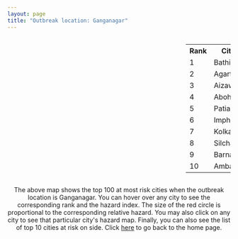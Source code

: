 ```yaml
---
layout: page
title: "Outbreak location: Ganganagar"
---
```

<div style="width: 100%; overflow: auto;">
<div style="width: 75%; float: left;">
<div id="mapid">
<script src="https://buda-magenta.github.io/hazard_map/load_map.js"></script>

<script>
var marker_outbreak = L.marker([23.749721, 91.876635],{"autoPan": true}).addTo(map); marker_outbreak.bindTooltip("Ganganagar").openTooltip();

var circle_1 = L.circle([30.179115, 75.047102], {"pane": "markerPane", "color": "red", "fill": true, "fillOpacity": 0.2, "fillRule": "evenodd", "lineCap": "round", "lineJoin": "round", "opacity": 1.0, "radius": 111921, "stroke": true, "weight": 3}).addTo(map);
circle_1.bindTooltip("Bathinda<br>rank: 1<br>hazard index: 0.111921")
circle_1.bindPopup('<a href="https://buda-magenta.github.io/hazard_map/Bathinda">Bathinda</a>')

var circle_2 = L.circle([23.831238, 91.282382], {"pane": "markerPane", "color": "red", "fill": true, "fillOpacity": 0.2, "fillRule": "evenodd", "lineCap": "round", "lineJoin": "round", "opacity": 1.0, "radius": 85804, "stroke": true, "weight": 3}).addTo(map);
circle_2.bindTooltip("Agartala<br>rank: 2<br>hazard index: 0.085805")
circle_2.bindPopup('<a href="https://buda-magenta.github.io/hazard_map/Agartala">Agartala</a>')

var circle_3 = L.circle([23.743524, 92.738291], {"pane": "markerPane", "color": "red", "fill": true, "fillOpacity": 0.2, "fillRule": "evenodd", "lineCap": "round", "lineJoin": "round", "opacity": 1.0, "radius": 62648, "stroke": true, "weight": 3}).addTo(map);
circle_3.bindTooltip("Aizawl<br>rank: 3<br>hazard index: 0.062648")
circle_3.bindPopup('<a href="https://buda-magenta.github.io/hazard_map/Aizawl">Aizawl</a>')

var circle_4 = L.circle([30.145054, 74.195660], {"pane": "markerPane", "color": "red", "fill": true, "fillOpacity": 0.2, "fillRule": "evenodd", "lineCap": "round", "lineJoin": "round", "opacity": 1.0, "radius": 56873, "stroke": true, "weight": 3}).addTo(map);
circle_4.bindTooltip("Abohar<br>rank: 4<br>hazard index: 0.056874")
circle_4.bindPopup('<a href="https://buda-magenta.github.io/hazard_map/Abohar">Abohar</a>')

var circle_5 = L.circle([30.209087, 76.339872], {"pane": "markerPane", "color": "red", "fill": true, "fillOpacity": 0.2, "fillRule": "evenodd", "lineCap": "round", "lineJoin": "round", "opacity": 1.0, "radius": 26872, "stroke": true, "weight": 3}).addTo(map);
circle_5.bindTooltip("Patiala<br>rank: 5<br>hazard index: 0.026873")
circle_5.bindPopup('<a href="https://buda-magenta.github.io/hazard_map/Patiala">Patiala</a>')

var circle_6 = L.circle([24.800609, 93.937000], {"pane": "markerPane", "color": "red", "fill": true, "fillOpacity": 0.2, "fillRule": "evenodd", "lineCap": "round", "lineJoin": "round", "opacity": 1.0, "radius": 11019, "stroke": true, "weight": 3}).addTo(map);
circle_6.bindTooltip("Imphal<br>rank: 6<br>hazard index: 0.011019")
circle_6.bindPopup('<a href="https://buda-magenta.github.io/hazard_map/Imphal">Imphal</a>')

var circle_7 = L.circle([22.541418, 88.357691], {"pane": "markerPane", "color": "red", "fill": true, "fillOpacity": 0.2, "fillRule": "evenodd", "lineCap": "round", "lineJoin": "round", "opacity": 1.0, "radius": 9401, "stroke": true, "weight": 3}).addTo(map);
circle_7.bindTooltip("Kolkata<br>rank: 7<br>hazard index: 0.009402")
circle_7.bindPopup('<a href="https://buda-magenta.github.io/hazard_map/Kolkata">Kolkata</a>')

var circle_8 = L.circle([24.817861, 92.756221], {"pane": "markerPane", "color": "red", "fill": true, "fillOpacity": 0.2, "fillRule": "evenodd", "lineCap": "round", "lineJoin": "round", "opacity": 1.0, "radius": 9118, "stroke": true, "weight": 3}).addTo(map);
circle_8.bindTooltip("Silchar<br>rank: 8<br>hazard index: 0.009119")
circle_8.bindPopup('<a href="https://buda-magenta.github.io/hazard_map/Silchar">Silchar</a>')

var circle_9 = L.circle([30.370469, 75.504017], {"pane": "markerPane", "color": "red", "fill": true, "fillOpacity": 0.2, "fillRule": "evenodd", "lineCap": "round", "lineJoin": "round", "opacity": 1.0, "radius": 7723, "stroke": true, "weight": 3}).addTo(map);
circle_9.bindTooltip("Barnala<br>rank: 9<br>hazard index: 0.007724")
circle_9.bindPopup('<a href="https://buda-magenta.github.io/hazard_map/Barnala">Barnala</a>')

var circle_10 = L.circle([30.384367, 76.770421], {"pane": "markerPane", "color": "red", "fill": true, "fillOpacity": 0.2, "fillRule": "evenodd", "lineCap": "round", "lineJoin": "round", "opacity": 1.0, "radius": 6915, "stroke": true, "weight": 3}).addTo(map);
circle_10.bindTooltip("Ambala<br>rank: 10<br>hazard index: 0.006916")
circle_10.bindPopup('<a href="https://buda-magenta.github.io/hazard_map/Ambala">Ambala</a>')

var circle_11 = L.circle([30.283140, 74.522997], {"pane": "markerPane", "color": "red", "fill": true, "fillOpacity": 0.2, "fillRule": "evenodd", "lineCap": "round", "lineJoin": "round", "opacity": 1.0, "radius": 6841, "stroke": true, "weight": 3}).addTo(map);
circle_11.bindTooltip("Muktsar<br>rank: 11<br>hazard index: 0.006842")
circle_11.bindPopup('<a href="https://buda-magenta.github.io/hazard_map/Muktsar">Muktsar</a>')

var circle_12 = L.circle([30.885100, 74.660141], {"pane": "markerPane", "color": "red", "fill": true, "fillOpacity": 0.2, "fillRule": "evenodd", "lineCap": "round", "lineJoin": "round", "opacity": 1.0, "radius": 5672, "stroke": true, "weight": 3}).addTo(map);
circle_12.bindTooltip("Firozpur<br>rank: 12<br>hazard index: 0.005673")
circle_12.bindPopup('<a href="https://buda-magenta.github.io/hazard_map/Firozpur">Firozpur</a>')

var circle_13 = L.circle([29.367200, 74.298364], {"pane": "markerPane", "color": "red", "fill": true, "fillOpacity": 0.2, "fillRule": "evenodd", "lineCap": "round", "lineJoin": "round", "opacity": 1.0, "radius": 4713, "stroke": true, "weight": 3}).addTo(map);
circle_13.bindTooltip("Hanumangarh<br>rank: 13<br>hazard index: 0.004713")
circle_13.bindPopup('<a href="https://buda-magenta.github.io/hazard_map/Hanumangarh">Hanumangarh</a>')

var circle_14 = L.circle([26.180598, 91.753943], {"pane": "markerPane", "color": "red", "fill": true, "fillOpacity": 0.2, "fillRule": "evenodd", "lineCap": "round", "lineJoin": "round", "opacity": 1.0, "radius": 2324, "stroke": true, "weight": 3}).addTo(map);
circle_14.bindTooltip("Guwahati<br>rank: 14<br>hazard index: 0.002324")
circle_14.bindPopup('<a href="https://buda-magenta.github.io/hazard_map/Guwahati">Guwahati</a>')

var circle_15 = L.circle([28.651718, 77.221939], {"pane": "markerPane", "color": "red", "fill": true, "fillOpacity": 0.2, "fillRule": "evenodd", "lineCap": "round", "lineJoin": "round", "opacity": 1.0, "radius": 1845, "stroke": true, "weight": 3}).addTo(map);
circle_15.bindTooltip("Delhi<br>rank: 15<br>hazard index: 0.001846")
circle_15.bindPopup('<a href="https://buda-magenta.github.io/hazard_map/Delhi">Delhi</a>')

var circle_16 = L.circle([29.301826, 76.338471], {"pane": "markerPane", "color": "red", "fill": true, "fillOpacity": 0.2, "fillRule": "evenodd", "lineCap": "round", "lineJoin": "round", "opacity": 1.0, "radius": 1288, "stroke": true, "weight": 3}).addTo(map);
circle_16.bindTooltip("Jind<br>rank: 16<br>hazard index: 0.001288")
circle_16.bindPopup('<a href="https://buda-magenta.github.io/hazard_map/Jind">Jind</a>')

var circle_17 = L.circle([29.168807, 75.746110], {"pane": "markerPane", "color": "red", "fill": true, "fillOpacity": 0.2, "fillRule": "evenodd", "lineCap": "round", "lineJoin": "round", "opacity": 1.0, "radius": 918, "stroke": true, "weight": 3}).addTo(map);
circle_17.bindTooltip("Hisar<br>rank: 17<br>hazard index: 0.000918")
circle_17.bindPopup('<a href="https://buda-magenta.github.io/hazard_map/Hisar">Hisar</a>')

var circle_18 = L.circle([30.909016, 75.851601], {"pane": "markerPane", "color": "red", "fill": true, "fillOpacity": 0.2, "fillRule": "evenodd", "lineCap": "round", "lineJoin": "round", "opacity": 1.0, "radius": 852, "stroke": true, "weight": 3}).addTo(map);
circle_18.bindTooltip("Ludhiana<br>rank: 18<br>hazard index: 0.000852")
circle_18.bindPopup('<a href="https://buda-magenta.github.io/hazard_map/Ludhiana">Ludhiana</a>')

var circle_19 = L.circle([12.979120, 77.591300], {"pane": "markerPane", "color": "red", "fill": true, "fillOpacity": 0.2, "fillRule": "evenodd", "lineCap": "round", "lineJoin": "round", "opacity": 1.0, "radius": 840, "stroke": true, "weight": 3}).addTo(map);
circle_19.bindTooltip("Bangalore<br>rank: 19<br>hazard index: 0.000841")
circle_19.bindPopup('<a href="https://buda-magenta.github.io/hazard_map/Bangalore">Bangalore</a>')

var circle_20 = L.circle([26.296772, 73.035143], {"pane": "markerPane", "color": "red", "fill": true, "fillOpacity": 0.2, "fillRule": "evenodd", "lineCap": "round", "lineJoin": "round", "opacity": 1.0, "radius": 771, "stroke": true, "weight": 3}).addTo(map);
circle_20.bindTooltip("Jodhpur<br>rank: 20<br>hazard index: 0.000772")
circle_20.bindPopup('<a href="https://buda-magenta.github.io/hazard_map/Jodhpur">Jodhpur</a>')

var circle_21 = L.circle([28.015929, 73.317137], {"pane": "markerPane", "color": "red", "fill": true, "fillOpacity": 0.2, "fillRule": "evenodd", "lineCap": "round", "lineJoin": "round", "opacity": 1.0, "radius": 685, "stroke": true, "weight": 3}).addTo(map);
circle_21.bindTooltip("Bikaner<br>rank: 21<br>hazard index: 0.000686")
circle_21.bindPopup('<a href="https://buda-magenta.github.io/hazard_map/Bikaner">Bikaner</a>')

var circle_22 = L.circle([30.733442, 76.779714], {"pane": "markerPane", "color": "red", "fill": true, "fillOpacity": 0.2, "fillRule": "evenodd", "lineCap": "round", "lineJoin": "round", "opacity": 1.0, "radius": 638, "stroke": true, "weight": 3}).addTo(map);
circle_22.bindTooltip("Chandigarh<br>rank: 22<br>hazard index: 0.000638")
circle_22.bindPopup('<a href="https://buda-magenta.github.io/hazard_map/Chandigarh">Chandigarh</a>')

var circle_23 = L.circle([31.292011, 75.568058], {"pane": "markerPane", "color": "red", "fill": true, "fillOpacity": 0.2, "fillRule": "evenodd", "lineCap": "round", "lineJoin": "round", "opacity": 1.0, "radius": 576, "stroke": true, "weight": 3}).addTo(map);
circle_23.bindTooltip("Jalandhar<br>rank: 23<br>hazard index: 0.000577")
circle_23.bindPopup('<a href="https://buda-magenta.github.io/hazard_map/Jalandhar">Jalandhar</a>')

var circle_24 = L.circle([29.583333, 75.083333], {"pane": "markerPane", "color": "red", "fill": true, "fillOpacity": 0.2, "fillRule": "evenodd", "lineCap": "round", "lineJoin": "round", "opacity": 1.0, "radius": 574, "stroke": true, "weight": 3}).addTo(map);
circle_24.bindTooltip("Sirsa<br>rank: 24<br>hazard index: 0.000575")
circle_24.bindPopup('<a href="https://buda-magenta.github.io/hazard_map/Sirsa">Sirsa</a>')

var circle_25 = L.circle([13.083694, 80.270186], {"pane": "markerPane", "color": "red", "fill": true, "fillOpacity": 0.2, "fillRule": "evenodd", "lineCap": "round", "lineJoin": "round", "opacity": 1.0, "radius": 554, "stroke": true, "weight": 3}).addTo(map);
circle_25.bindTooltip("Chennai<br>rank: 25<br>hazard index: 0.000554")
circle_25.bindPopup('<a href="https://buda-magenta.github.io/hazard_map/Chennai">Chennai</a>')

var circle_26 = L.circle([31.634308, 74.873679], {"pane": "markerPane", "color": "red", "fill": true, "fillOpacity": 0.2, "fillRule": "evenodd", "lineCap": "round", "lineJoin": "round", "opacity": 1.0, "radius": 521, "stroke": true, "weight": 3}).addTo(map);
circle_26.bindTooltip("Amritsar<br>rank: 26<br>hazard index: 0.000522")
circle_26.bindPopup('<a href="https://buda-magenta.github.io/hazard_map/Amritsar">Amritsar</a>')

var circle_27 = L.circle([29.988077, 77.508130], {"pane": "markerPane", "color": "red", "fill": true, "fillOpacity": 0.2, "fillRule": "evenodd", "lineCap": "round", "lineJoin": "round", "opacity": 1.0, "radius": 506, "stroke": true, "weight": 3}).addTo(map);
circle_27.bindTooltip("Saharanpur<br>rank: 27<br>hazard index: 0.000507")
circle_27.bindPopup('<a href="https://buda-magenta.github.io/hazard_map/Saharanpur">Saharanpur</a>')

var circle_28 = L.circle([28.793170, 76.139128], {"pane": "markerPane", "color": "red", "fill": true, "fillOpacity": 0.2, "fillRule": "evenodd", "lineCap": "round", "lineJoin": "round", "opacity": 1.0, "radius": 400, "stroke": true, "weight": 3}).addTo(map);
circle_28.bindTooltip("Bhiwani<br>rank: 28<br>hazard index: 0.000401")
circle_28.bindPopup('<a href="https://buda-magenta.github.io/hazard_map/Bhiwani">Bhiwani</a>')

var circle_29 = L.circle([26.716413, 88.430992], {"pane": "markerPane", "color": "red", "fill": true, "fillOpacity": 0.2, "fillRule": "evenodd", "lineCap": "round", "lineJoin": "round", "opacity": 1.0, "radius": 381, "stroke": true, "weight": 3}).addTo(map);
circle_29.bindTooltip("Siliguri<br>rank: 29<br>hazard index: 0.000381")
circle_29.bindPopup('<a href="https://buda-magenta.github.io/hazard_map/Siliguri">Siliguri</a>')

var circle_30 = L.circle([22.591260, 88.390964], {"pane": "markerPane", "color": "red", "fill": true, "fillOpacity": 0.2, "fillRule": "evenodd", "lineCap": "round", "lineJoin": "round", "opacity": 1.0, "radius": 275, "stroke": true, "weight": 3}).addTo(map);
circle_30.bindTooltip("Bidhan Nagar<br>rank: 30<br>hazard index: 0.000275")
circle_30.bindPopup('<a href="https://buda-magenta.github.io/hazard_map/Bidhan_Nagar">Bidhan Nagar</a>')

var circle_31 = L.circle([28.195647, 76.616518], {"pane": "markerPane", "color": "red", "fill": true, "fillOpacity": 0.2, "fillRule": "evenodd", "lineCap": "round", "lineJoin": "round", "opacity": 1.0, "radius": 264, "stroke": true, "weight": 3}).addTo(map);
circle_31.bindTooltip("Rewari<br>rank: 31<br>hazard index: 0.000264")
circle_31.bindPopup('<a href="https://buda-magenta.github.io/hazard_map/Rewari">Rewari</a>')

var circle_32 = L.circle([26.460914, 80.321759], {"pane": "markerPane", "color": "red", "fill": true, "fillOpacity": 0.2, "fillRule": "evenodd", "lineCap": "round", "lineJoin": "round", "opacity": 1.0, "radius": 251, "stroke": true, "weight": 3}).addTo(map);
circle_32.bindTooltip("Kanpur<br>rank: 32<br>hazard index: 0.000251")
circle_32.bindPopup('<a href="https://buda-magenta.github.io/hazard_map/Kanpur">Kanpur</a>')

var circle_33 = L.circle([23.332200, 86.361600], {"pane": "markerPane", "color": "red", "fill": true, "fillOpacity": 0.2, "fillRule": "evenodd", "lineCap": "round", "lineJoin": "round", "opacity": 1.0, "radius": 191, "stroke": true, "weight": 3}).addTo(map);
circle_33.bindTooltip("Purulia<br>rank: 33<br>hazard index: 0.000191")
circle_33.bindPopup('<a href="https://buda-magenta.github.io/hazard_map/Purulia">Purulia</a>')

var circle_34 = L.circle([23.250000, 87.750000], {"pane": "markerPane", "color": "red", "fill": true, "fillOpacity": 0.2, "fillRule": "evenodd", "lineCap": "round", "lineJoin": "round", "opacity": 1.0, "radius": 189, "stroke": true, "weight": 3}).addTo(map);
circle_34.bindTooltip("Barddhaman<br>rank: 34<br>hazard index: 0.000190")
circle_34.bindPopup('<a href="https://buda-magenta.github.io/hazard_map/Barddhaman">Barddhaman</a>')

var circle_35 = L.circle([25.913591, 93.728371], {"pane": "markerPane", "color": "red", "fill": true, "fillOpacity": 0.2, "fillRule": "evenodd", "lineCap": "round", "lineJoin": "round", "opacity": 1.0, "radius": 185, "stroke": true, "weight": 3}).addTo(map);
circle_35.bindTooltip("Dimapur<br>rank: 35<br>hazard index: 0.000185")
circle_35.bindPopup('<a href="https://buda-magenta.github.io/hazard_map/Dimapur">Dimapur</a>')

var circle_36 = L.circle([29.938447, 78.145298], {"pane": "markerPane", "color": "red", "fill": true, "fillOpacity": 0.2, "fillRule": "evenodd", "lineCap": "round", "lineJoin": "round", "opacity": 1.0, "radius": 162, "stroke": true, "weight": 3}).addTo(map);
circle_36.bindTooltip("Haridwar<br>rank: 36<br>hazard index: 0.000162")
circle_36.bindPopup('<a href="https://buda-magenta.github.io/hazard_map/Haridwar">Haridwar</a>')

var circle_37 = L.circle([30.129326, 77.245483], {"pane": "markerPane", "color": "red", "fill": true, "fillOpacity": 0.2, "fillRule": "evenodd", "lineCap": "round", "lineJoin": "round", "opacity": 1.0, "radius": 156, "stroke": true, "weight": 3}).addTo(map);
circle_37.bindTooltip("Jagadhri<br>rank: 37<br>hazard index: 0.000156")
circle_37.bindPopup('<a href="https://buda-magenta.github.io/hazard_map/Jagadhri">Jagadhri</a>')

var circle_38 = L.circle([25.609324, 85.123525], {"pane": "markerPane", "color": "red", "fill": true, "fillOpacity": 0.2, "fillRule": "evenodd", "lineCap": "round", "lineJoin": "round", "opacity": 1.0, "radius": 152, "stroke": true, "weight": 3}).addTo(map);
circle_38.bindTooltip("Patna<br>rank: 38<br>hazard index: 0.000153")
circle_38.bindPopup('<a href="https://buda-magenta.github.io/hazard_map/Patna">Patna</a>')

var circle_39 = L.circle([27.484460, 94.901945], {"pane": "markerPane", "color": "red", "fill": true, "fillOpacity": 0.2, "fillRule": "evenodd", "lineCap": "round", "lineJoin": "round", "opacity": 1.0, "radius": 144, "stroke": true, "weight": 3}).addTo(map);
circle_39.bindTooltip("Dibrugarh<br>rank: 39<br>hazard index: 0.000145")
circle_39.bindPopup('<a href="https://buda-magenta.github.io/hazard_map/Dibrugarh">Dibrugarh</a>')

var circle_40 = L.circle([22.472223, 88.093845], {"pane": "markerPane", "color": "red", "fill": true, "fillOpacity": 0.2, "fillRule": "evenodd", "lineCap": "round", "lineJoin": "round", "opacity": 1.0, "radius": 137, "stroke": true, "weight": 3}).addTo(map);
circle_40.bindTooltip("Uluberia<br>rank: 40<br>hazard index: 0.000138")
circle_40.bindPopup('<a href="https://buda-magenta.github.io/hazard_map/Uluberia">Uluberia</a>')

var circle_41 = L.circle([32.718561, 74.858092], {"pane": "markerPane", "color": "red", "fill": true, "fillOpacity": 0.2, "fillRule": "evenodd", "lineCap": "round", "lineJoin": "round", "opacity": 1.0, "radius": 128, "stroke": true, "weight": 3}).addTo(map);
circle_41.bindTooltip("Jammu<br>rank: 41<br>hazard index: 0.000129")
circle_41.bindPopup('<a href="https://buda-magenta.github.io/hazard_map/Jammu">Jammu</a>')

var circle_42 = L.circle([29.000653, 77.768229], {"pane": "markerPane", "color": "red", "fill": true, "fillOpacity": 0.2, "fillRule": "evenodd", "lineCap": "round", "lineJoin": "round", "opacity": 1.0, "radius": 128, "stroke": true, "weight": 3}).addTo(map);
circle_42.bindTooltip("Meerut<br>rank: 42<br>hazard index: 0.000128")
circle_42.bindPopup('<a href="https://buda-magenta.github.io/hazard_map/Meerut">Meerut</a>')

var circle_43 = L.circle([22.890183, 88.426939], {"pane": "markerPane", "color": "red", "fill": true, "fillOpacity": 0.2, "fillRule": "evenodd", "lineCap": "round", "lineJoin": "round", "opacity": 1.0, "radius": 107, "stroke": true, "weight": 3}).addTo(map);
circle_43.bindTooltip("Naihati<br>rank: 43<br>hazard index: 0.000107")
circle_43.bindPopup('<a href="https://buda-magenta.github.io/hazard_map/Naihati">Naihati</a>')

var circle_44 = L.circle([27.175255, 78.009816], {"pane": "markerPane", "color": "red", "fill": true, "fillOpacity": 0.2, "fillRule": "evenodd", "lineCap": "round", "lineJoin": "round", "opacity": 1.0, "radius": 106, "stroke": true, "weight": 3}).addTo(map);
circle_44.bindTooltip("Agra<br>rank: 44<br>hazard index: 0.000106")
circle_44.bindPopup('<a href="https://buda-magenta.github.io/hazard_map/Agra">Agra</a>')

var circle_45 = L.circle([19.075990, 72.877393], {"pane": "markerPane", "color": "red", "fill": true, "fillOpacity": 0.2, "fillRule": "evenodd", "lineCap": "round", "lineJoin": "round", "opacity": 1.0, "radius": 102, "stroke": true, "weight": 3}).addTo(map);
circle_45.bindTooltip("Mumbai<br>rank: 45<br>hazard index: 0.000103")
circle_45.bindPopup('<a href="https://buda-magenta.github.io/hazard_map/Mumbai">Mumbai</a>')

var circle_46 = L.circle([29.680327, 76.989625], {"pane": "markerPane", "color": "red", "fill": true, "fillOpacity": 0.2, "fillRule": "evenodd", "lineCap": "round", "lineJoin": "round", "opacity": 1.0, "radius": 102, "stroke": true, "weight": 3}).addTo(map);
circle_46.bindTooltip("Karnal<br>rank: 46<br>hazard index: 0.000102")
circle_46.bindPopup('<a href="https://buda-magenta.github.io/hazard_map/Karnal">Karnal</a>')

var circle_47 = L.circle([17.723128, 83.301284], {"pane": "markerPane", "color": "red", "fill": true, "fillOpacity": 0.2, "fillRule": "evenodd", "lineCap": "round", "lineJoin": "round", "opacity": 1.0, "radius": 101, "stroke": true, "weight": 3}).addTo(map);
circle_47.bindTooltip("Visakhapatnam<br>rank: 47<br>hazard index: 0.000102")
circle_47.bindPopup('<a href="https://buda-magenta.github.io/hazard_map/Visakhapatnam">Visakhapatnam</a>')

var circle_48 = L.circle([25.576045, 91.882528], {"pane": "markerPane", "color": "red", "fill": true, "fillOpacity": 0.2, "fillRule": "evenodd", "lineCap": "round", "lineJoin": "round", "opacity": 1.0, "radius": 96, "stroke": true, "weight": 3}).addTo(map);
circle_48.bindTooltip("Shillong<br>rank: 48<br>hazard index: 0.000097")
circle_48.bindPopup('<a href="https://buda-magenta.github.io/hazard_map/Shillong">Shillong</a>')

var circle_49 = L.circle([23.535048, 87.338043], {"pane": "markerPane", "color": "red", "fill": true, "fillOpacity": 0.2, "fillRule": "evenodd", "lineCap": "round", "lineJoin": "round", "opacity": 1.0, "radius": 96, "stroke": true, "weight": 3}).addTo(map);
circle_49.bindTooltip("Durgapur<br>rank: 49<br>hazard index: 0.000097")
circle_49.bindPopup('<a href="https://buda-magenta.github.io/hazard_map/Durgapur">Durgapur</a>')

var circle_50 = L.circle([25.286698, 87.132254], {"pane": "markerPane", "color": "red", "fill": true, "fillOpacity": 0.2, "fillRule": "evenodd", "lineCap": "round", "lineJoin": "round", "opacity": 1.0, "radius": 96, "stroke": true, "weight": 3}).addTo(map);
circle_50.bindTooltip("Bhagalpur<br>rank: 50<br>hazard index: 0.000096")
circle_50.bindPopup('<a href="https://buda-magenta.github.io/hazard_map/Bhagalpur">Bhagalpur</a>')

var circle_51 = L.circle([30.211200, 77.286390], {"pane": "markerPane", "color": "red", "fill": true, "fillOpacity": 0.2, "fillRule": "evenodd", "lineCap": "round", "lineJoin": "round", "opacity": 1.0, "radius": 89, "stroke": true, "weight": 3}).addTo(map);
circle_51.bindTooltip("Yamunanagar<br>rank: 51<br>hazard index: 0.000090")
circle_51.bindPopup('<a href="https://buda-magenta.github.io/hazard_map/Yamunanagar">Yamunanagar</a>')

var circle_52 = L.circle([24.965712, 88.127778], {"pane": "markerPane", "color": "red", "fill": true, "fillOpacity": 0.2, "fillRule": "evenodd", "lineCap": "round", "lineJoin": "round", "opacity": 1.0, "radius": 89, "stroke": true, "weight": 3}).addTo(map);
circle_52.bindTooltip("English Bazar<br>rank: 52<br>hazard index: 0.000090")
circle_52.bindPopup('<a href="https://buda-magenta.github.io/hazard_map/English_Bazar">English Bazar</a>')

var circle_53 = L.circle([23.687130, 86.974659], {"pane": "markerPane", "color": "red", "fill": true, "fillOpacity": 0.2, "fillRule": "evenodd", "lineCap": "round", "lineJoin": "round", "opacity": 1.0, "radius": 88, "stroke": true, "weight": 3}).addTo(map);
circle_53.bindTooltip("Asansol<br>rank: 53<br>hazard index: 0.000089")
circle_53.bindPopup('<a href="https://buda-magenta.github.io/hazard_map/Asansol">Asansol</a>')

var circle_54 = L.circle([29.869350, 77.890212], {"pane": "markerPane", "color": "red", "fill": true, "fillOpacity": 0.2, "fillRule": "evenodd", "lineCap": "round", "lineJoin": "round", "opacity": 1.0, "radius": 85, "stroke": true, "weight": 3}).addTo(map);
circle_54.bindTooltip("Roorkee<br>rank: 54<br>hazard index: 0.000085")
circle_54.bindPopup('<a href="https://buda-magenta.github.io/hazard_map/Roorkee">Roorkee</a>')

var circle_55 = L.circle([22.695034, 88.377060], {"pane": "markerPane", "color": "red", "fill": true, "fillOpacity": 0.2, "fillRule": "evenodd", "lineCap": "round", "lineJoin": "round", "opacity": 1.0, "radius": 82, "stroke": true, "weight": 3}).addTo(map);
circle_55.bindTooltip("Panihati<br>rank: 55<br>hazard index: 0.000082")
circle_55.bindPopup('<a href="https://buda-magenta.github.io/hazard_map/Panihati">Panihati</a>')

var circle_56 = L.circle([28.402979, 77.310384], {"pane": "markerPane", "color": "red", "fill": true, "fillOpacity": 0.2, "fillRule": "evenodd", "lineCap": "round", "lineJoin": "round", "opacity": 1.0, "radius": 76, "stroke": true, "weight": 3}).addTo(map);
circle_56.bindTooltip("Faridabad<br>rank: 56<br>hazard index: 0.000077")
circle_56.bindPopup('<a href="https://buda-magenta.github.io/hazard_map/Faridabad">Faridabad</a>')

var circle_57 = L.circle([26.915458, 75.818982], {"pane": "markerPane", "color": "red", "fill": true, "fillOpacity": 0.2, "fillRule": "evenodd", "lineCap": "round", "lineJoin": "round", "opacity": 1.0, "radius": 76, "stroke": true, "weight": 3}).addTo(map);
circle_57.bindTooltip("Jaipur<br>rank: 57<br>hazard index: 0.000076")
circle_57.bindPopup('<a href="https://buda-magenta.github.io/hazard_map/Jaipur">Jaipur</a>')

var circle_58 = L.circle([25.531031, 78.652689], {"pane": "markerPane", "color": "red", "fill": true, "fillOpacity": 0.2, "fillRule": "evenodd", "lineCap": "round", "lineJoin": "round", "opacity": 1.0, "radius": 75, "stroke": true, "weight": 3}).addTo(map);
circle_58.bindTooltip("Jhansi<br>rank: 58<br>hazard index: 0.000075")
circle_58.bindPopup('<a href="https://buda-magenta.github.io/hazard_map/Jhansi">Jhansi</a>')

var circle_59 = L.circle([31.819303, 75.199994], {"pane": "markerPane", "color": "red", "fill": true, "fillOpacity": 0.2, "fillRule": "evenodd", "lineCap": "round", "lineJoin": "round", "opacity": 1.0, "radius": 75, "stroke": true, "weight": 3}).addTo(map);
circle_59.bindTooltip("Batala<br>rank: 59<br>hazard index: 0.000075")
circle_59.bindPopup('<a href="https://buda-magenta.github.io/hazard_map/Batala">Batala</a>')

var circle_60 = L.circle([25.560900, 87.647654], {"pane": "markerPane", "color": "red", "fill": true, "fillOpacity": 0.2, "fillRule": "evenodd", "lineCap": "round", "lineJoin": "round", "opacity": 1.0, "radius": 75, "stroke": true, "weight": 3}).addTo(map);
circle_60.bindTooltip("Katihar<br>rank: 60<br>hazard index: 0.000075")
circle_60.bindPopup('<a href="https://buda-magenta.github.io/hazard_map/Katihar">Katihar</a>')

var circle_61 = L.circle([27.060786, 74.176675], {"pane": "markerPane", "color": "red", "fill": true, "fillOpacity": 0.2, "fillRule": "evenodd", "lineCap": "round", "lineJoin": "round", "opacity": 1.0, "radius": 75, "stroke": true, "weight": 3}).addTo(map);
circle_61.bindTooltip("Nagaur<br>rank: 61<br>hazard index: 0.000075")
circle_61.bindPopup('<a href="https://buda-magenta.github.io/hazard_map/Nagaur">Nagaur</a>')

var circle_62 = L.circle([30.783987, 75.160574], {"pane": "markerPane", "color": "red", "fill": true, "fillOpacity": 0.2, "fillRule": "evenodd", "lineCap": "round", "lineJoin": "round", "opacity": 1.0, "radius": 69, "stroke": true, "weight": 3}).addTo(map);
circle_62.bindTooltip("Moga<br>rank: 62<br>hazard index: 0.000069")
circle_62.bindPopup('<a href="https://buda-magenta.github.io/hazard_map/Moga">Moga</a>')

var circle_63 = L.circle([31.608574, 75.846442], {"pane": "markerPane", "color": "red", "fill": true, "fillOpacity": 0.2, "fillRule": "evenodd", "lineCap": "round", "lineJoin": "round", "opacity": 1.0, "radius": 68, "stroke": true, "weight": 3}).addTo(map);
circle_63.bindTooltip("Hoshiarpur<br>rank: 63<br>hazard index: 0.000068")
circle_63.bindPopup('<a href="https://buda-magenta.github.io/hazard_map/Hoshiarpur">Hoshiarpur</a>')

var circle_64 = L.circle([31.385241, 75.305523], {"pane": "markerPane", "color": "red", "fill": true, "fillOpacity": 0.2, "fillRule": "evenodd", "lineCap": "round", "lineJoin": "round", "opacity": 1.0, "radius": 67, "stroke": true, "weight": 3}).addTo(map);
circle_64.bindTooltip("Kapurthala<br>rank: 64<br>hazard index: 0.000068")
circle_64.bindPopup('<a href="https://buda-magenta.github.io/hazard_map/Kapurthala">Kapurthala</a>')

var circle_65 = L.circle([30.883006, 75.869732], {"pane": "markerPane", "color": "red", "fill": true, "fillOpacity": 0.2, "fillRule": "evenodd", "lineCap": "round", "lineJoin": "round", "opacity": 1.0, "radius": 67, "stroke": true, "weight": 3}).addTo(map);
circle_65.bindTooltip("S.A.S. Nagar<br>rank: 65<br>hazard index: 0.000067")
circle_65.bindPopup('<a href="https://buda-magenta.github.io/hazard_map/S.A.S._Nagar">S.A.S. Nagar</a>')

var circle_66 = L.circle([25.133173, 86.525040], {"pane": "markerPane", "color": "red", "fill": true, "fillOpacity": 0.2, "fillRule": "evenodd", "lineCap": "round", "lineJoin": "round", "opacity": 1.0, "radius": 67, "stroke": true, "weight": 3}).addTo(map);
circle_66.bindTooltip("Kharagpur<br>rank: 66<br>hazard index: 0.000067")
circle_66.bindPopup('<a href="https://buda-magenta.github.io/hazard_map/Kharagpur">Kharagpur</a>')

var circle_67 = L.circle([22.670728, 88.376342], {"pane": "markerPane", "color": "red", "fill": true, "fillOpacity": 0.2, "fillRule": "evenodd", "lineCap": "round", "lineJoin": "round", "opacity": 1.0, "radius": 66, "stroke": true, "weight": 3}).addTo(map);
circle_67.bindTooltip("Kamarhati<br>rank: 67<br>hazard index: 0.000067")
circle_67.bindPopup('<a href="https://buda-magenta.github.io/hazard_map/Kamarhati">Kamarhati</a>')

var circle_68 = L.circle([28.901090, 76.580194], {"pane": "markerPane", "color": "red", "fill": true, "fillOpacity": 0.2, "fillRule": "evenodd", "lineCap": "round", "lineJoin": "round", "opacity": 1.0, "radius": 65, "stroke": true, "weight": 3}).addTo(map);
circle_68.bindTooltip("Rohtak<br>rank: 68<br>hazard index: 0.000066")
circle_68.bindPopup('<a href="https://buda-magenta.github.io/hazard_map/Rohtak">Rohtak</a>')

var circle_69 = L.circle([31.104153, 77.170973], {"pane": "markerPane", "color": "red", "fill": true, "fillOpacity": 0.2, "fillRule": "evenodd", "lineCap": "round", "lineJoin": "round", "opacity": 1.0, "radius": 63, "stroke": true, "weight": 3}).addTo(map);
circle_69.bindTooltip("Shimla<br>rank: 69<br>hazard index: 0.000063")
circle_69.bindPopup('<a href="https://buda-magenta.github.io/hazard_map/Shimla">Shimla</a>')

var circle_70 = L.circle([17.388786, 78.461065], {"pane": "markerPane", "color": "red", "fill": true, "fillOpacity": 0.2, "fillRule": "evenodd", "lineCap": "round", "lineJoin": "round", "opacity": 1.0, "radius": 62, "stroke": true, "weight": 3}).addTo(map);
circle_70.bindTooltip("Hyderabad<br>rank: 70<br>hazard index: 0.000063")
circle_70.bindPopup('<a href="https://buda-magenta.github.io/hazard_map/Hyderabad">Hyderabad</a>')

var circle_71 = L.circle([22.646958, 88.343612], {"pane": "markerPane", "color": "red", "fill": true, "fillOpacity": 0.2, "fillRule": "evenodd", "lineCap": "round", "lineJoin": "round", "opacity": 1.0, "radius": 61, "stroke": true, "weight": 3}).addTo(map);
circle_71.bindTooltip("Bally<br>rank: 71<br>hazard index: 0.000061")
circle_71.bindPopup('<a href="https://buda-magenta.github.io/hazard_map/Bally">Bally</a>')

var circle_72 = L.circle([25.438130, 81.833800], {"pane": "markerPane", "color": "red", "fill": true, "fillOpacity": 0.2, "fillRule": "evenodd", "lineCap": "round", "lineJoin": "round", "opacity": 1.0, "radius": 61, "stroke": true, "weight": 3}).addTo(map);
circle_72.bindTooltip("Allahabad<br>rank: 72<br>hazard index: 0.000061")
circle_72.bindPopup('<a href="https://buda-magenta.github.io/hazard_map/Allahabad">Allahabad</a>')

var circle_73 = L.circle([20.266777, 85.843559], {"pane": "markerPane", "color": "red", "fill": true, "fillOpacity": 0.2, "fillRule": "evenodd", "lineCap": "round", "lineJoin": "round", "opacity": 1.0, "radius": 60, "stroke": true, "weight": 3}).addTo(map);
circle_73.bindTooltip("Bhubaneswar<br>rank: 73<br>hazard index: 0.000060")
circle_73.bindPopup('<a href="https://buda-magenta.github.io/hazard_map/Bhubaneswar">Bhubaneswar</a>')

var circle_74 = L.circle([26.304149, 92.716060], {"pane": "markerPane", "color": "red", "fill": true, "fillOpacity": 0.2, "fillRule": "evenodd", "lineCap": "round", "lineJoin": "round", "opacity": 1.0, "radius": 59, "stroke": true, "weight": 3}).addTo(map);
circle_74.bindTooltip("Nagaon<br>rank: 74<br>hazard index: 0.000060")
circle_74.bindPopup('<a href="https://buda-magenta.github.io/hazard_map/Nagaon">Nagaon</a>')

var circle_75 = L.circle([30.325565, 78.043681], {"pane": "markerPane", "color": "red", "fill": true, "fillOpacity": 0.2, "fillRule": "evenodd", "lineCap": "round", "lineJoin": "round", "opacity": 1.0, "radius": 56, "stroke": true, "weight": 3}).addTo(map);
circle_75.bindTooltip("Dehradun<br>rank: 75<br>hazard index: 0.000057")
circle_75.bindPopup('<a href="https://buda-magenta.github.io/hazard_map/Dehradun">Dehradun</a>')

var circle_76 = L.circle([16.508759, 80.618510], {"pane": "markerPane", "color": "red", "fill": true, "fillOpacity": 0.2, "fillRule": "evenodd", "lineCap": "round", "lineJoin": "round", "opacity": 1.0, "radius": 56, "stroke": true, "weight": 3}).addTo(map);
circle_76.bindTooltip("Vijayawada<br>rank: 76<br>hazard index: 0.000056")
circle_76.bindPopup('<a href="https://buda-magenta.github.io/hazard_map/Vijayawada">Vijayawada</a>')

var circle_77 = L.circle([22.508621, 88.253218], {"pane": "markerPane", "color": "red", "fill": true, "fillOpacity": 0.2, "fillRule": "evenodd", "lineCap": "round", "lineJoin": "round", "opacity": 1.0, "radius": 54, "stroke": true, "weight": 3}).addTo(map);
circle_77.bindTooltip("Maheshtala<br>rank: 77<br>hazard index: 0.000055")
circle_77.bindPopup('<a href="https://buda-magenta.github.io/hazard_map/Maheshtala">Maheshtala</a>')

var circle_78 = L.circle([26.616957, 92.765007], {"pane": "markerPane", "color": "red", "fill": true, "fillOpacity": 0.2, "fillRule": "evenodd", "lineCap": "round", "lineJoin": "round", "opacity": 1.0, "radius": 52, "stroke": true, "weight": 3}).addTo(map);
circle_78.bindTooltip("Tezpur<br>rank: 78<br>hazard index: 0.000052")
circle_78.bindPopup('<a href="https://buda-magenta.github.io/hazard_map/Tezpur">Tezpur</a>')

var circle_79 = L.circle([21.735348, 81.944459], {"pane": "markerPane", "color": "red", "fill": true, "fillOpacity": 0.2, "fillRule": "evenodd", "lineCap": "round", "lineJoin": "round", "opacity": 1.0, "radius": 51, "stroke": true, "weight": 3}).addTo(map);
circle_79.bindTooltip("Bhatpara<br>rank: 79<br>hazard index: 0.000052")
circle_79.bindPopup('<a href="https://buda-magenta.github.io/hazard_map/Bhatpara">Bhatpara</a>')

var circle_80 = L.circle([25.220812, 86.517204], {"pane": "markerPane", "color": "red", "fill": true, "fillOpacity": 0.2, "fillRule": "evenodd", "lineCap": "round", "lineJoin": "round", "opacity": 1.0, "radius": 51, "stroke": true, "weight": 3}).addTo(map);
circle_80.bindTooltip("Munger<br>rank: 80<br>hazard index: 0.000051")
circle_80.bindPopup('<a href="https://buda-magenta.github.io/hazard_map/Munger">Munger</a>')

var circle_81 = L.circle([28.733400, 77.298600], {"pane": "markerPane", "color": "red", "fill": true, "fillOpacity": 0.2, "fillRule": "evenodd", "lineCap": "round", "lineJoin": "round", "opacity": 1.0, "radius": 50, "stroke": true, "weight": 3}).addTo(map);
circle_81.bindTooltip("Loni<br>rank: 81<br>hazard index: 0.000050")
circle_81.bindPopup('<a href="https://buda-magenta.github.io/hazard_map/Loni">Loni</a>')

var circle_82 = L.circle([22.870214, 88.419608], {"pane": "markerPane", "color": "red", "fill": true, "fillOpacity": 0.2, "fillRule": "evenodd", "lineCap": "round", "lineJoin": "round", "opacity": 1.0, "radius": 49, "stroke": true, "weight": 3}).addTo(map);
circle_82.bindTooltip("Barrackpur<br>rank: 82<br>hazard index: 0.000049")
circle_82.bindPopup('<a href="https://buda-magenta.github.io/hazard_map/Barrackpur">Barrackpur</a>')

var circle_83 = L.circle([24.476642, 86.606732], {"pane": "markerPane", "color": "red", "fill": true, "fillOpacity": 0.2, "fillRule": "evenodd", "lineCap": "round", "lineJoin": "round", "opacity": 1.0, "radius": 49, "stroke": true, "weight": 3}).addTo(map);
circle_83.bindTooltip("Deoghar<br>rank: 83<br>hazard index: 0.000049")
circle_83.bindPopup('<a href="https://buda-magenta.github.io/hazard_map/Deoghar">Deoghar</a>')

var circle_84 = L.circle([23.405848, 88.495894], {"pane": "markerPane", "color": "red", "fill": true, "fillOpacity": 0.2, "fillRule": "evenodd", "lineCap": "round", "lineJoin": "round", "opacity": 1.0, "radius": 47, "stroke": true, "weight": 3}).addTo(map);
circle_84.bindTooltip("Krishnanagar<br>rank: 84<br>hazard index: 0.000047")
circle_84.bindPopup('<a href="https://buda-magenta.github.io/hazard_map/Krishnanagar">Krishnanagar</a>')

var circle_85 = L.circle([29.993040, 76.829223], {"pane": "markerPane", "color": "red", "fill": true, "fillOpacity": 0.2, "fillRule": "evenodd", "lineCap": "round", "lineJoin": "round", "opacity": 1.0, "radius": 46, "stroke": true, "weight": 3}).addTo(map);
circle_85.bindTooltip("Thanesar<br>rank: 85<br>hazard index: 0.000047")
circle_85.bindPopup('<a href="https://buda-magenta.github.io/hazard_map/Thanesar">Thanesar</a>')

var circle_86 = L.circle([24.379576, 88.585573], {"pane": "markerPane", "color": "red", "fill": true, "fillOpacity": 0.2, "fillRule": "evenodd", "lineCap": "round", "lineJoin": "round", "opacity": 1.0, "radius": 44, "stroke": true, "weight": 3}).addTo(map);
circle_86.bindTooltip("Baharampur<br>rank: 86<br>hazard index: 0.000045")
circle_86.bindPopup('<a href="https://buda-magenta.github.io/hazard_map/Baharampur">Baharampur</a>')

var circle_87 = L.circle([26.298638, 87.953148], {"pane": "markerPane", "color": "red", "fill": true, "fillOpacity": 0.2, "fillRule": "evenodd", "lineCap": "round", "lineJoin": "round", "opacity": 1.0, "radius": 44, "stroke": true, "weight": 3}).addTo(map);
circle_87.bindTooltip("Kishanganj<br>rank: 87<br>hazard index: 0.000045")
circle_87.bindPopup('<a href="https://buda-magenta.github.io/hazard_map/Kishanganj">Kishanganj</a>')

var circle_88 = L.circle([29.822821, 76.378310], {"pane": "markerPane", "color": "red", "fill": true, "fillOpacity": 0.2, "fillRule": "evenodd", "lineCap": "round", "lineJoin": "round", "opacity": 1.0, "radius": 43, "stroke": true, "weight": 3}).addTo(map);
circle_88.bindTooltip("Kaithal<br>rank: 88<br>hazard index: 0.000044")
circle_88.bindPopup('<a href="https://buda-magenta.github.io/hazard_map/Kaithal">Kaithal</a>')

var circle_89 = L.circle([26.505476, 93.977739], {"pane": "markerPane", "color": "red", "fill": true, "fillOpacity": 0.2, "fillRule": "evenodd", "lineCap": "round", "lineJoin": "round", "opacity": 1.0, "radius": 43, "stroke": true, "weight": 3}).addTo(map);
circle_89.bindTooltip("Chandan Nagar<br>rank: 89<br>hazard index: 0.000043")
circle_89.bindPopup('<a href="https://buda-magenta.github.io/hazard_map/Chandan_Nagar">Chandan Nagar</a>')

var circle_90 = L.circle([30.533129, 75.880760], {"pane": "markerPane", "color": "red", "fill": true, "fillOpacity": 0.2, "fillRule": "evenodd", "lineCap": "round", "lineJoin": "round", "opacity": 1.0, "radius": 41, "stroke": true, "weight": 3}).addTo(map);
circle_90.bindTooltip("Malerkotla<br>rank: 90<br>hazard index: 0.000041")
circle_90.bindPopup('<a href="https://buda-magenta.github.io/hazard_map/Malerkotla">Malerkotla</a>')

var circle_91 = L.circle([26.626484, 88.734077], {"pane": "markerPane", "color": "red", "fill": true, "fillOpacity": 0.2, "fillRule": "evenodd", "lineCap": "round", "lineJoin": "round", "opacity": 1.0, "radius": 39, "stroke": true, "weight": 3}).addTo(map);
circle_91.bindTooltip("Jalpaiguri<br>rank: 91<br>hazard index: 0.000040")
circle_91.bindPopup('<a href="https://buda-magenta.github.io/hazard_map/Jalpaiguri">Jalpaiguri</a>')

var circle_92 = L.circle([12.305183, 76.655361], {"pane": "markerPane", "color": "red", "fill": true, "fillOpacity": 0.2, "fillRule": "evenodd", "lineCap": "round", "lineJoin": "round", "opacity": 1.0, "radius": 39, "stroke": true, "weight": 3}).addTo(map);
circle_92.bindTooltip("Mysore<br>rank: 92<br>hazard index: 0.000040")
circle_92.bindPopup('<a href="https://buda-magenta.github.io/hazard_map/Mysore">Mysore</a>')

var circle_93 = L.circle([29.448006, 77.740685], {"pane": "markerPane", "color": "red", "fill": true, "fillOpacity": 0.2, "fillRule": "evenodd", "lineCap": "round", "lineJoin": "round", "opacity": 1.0, "radius": 37, "stroke": true, "weight": 3}).addTo(map);
circle_93.bindTooltip("Muzaffarnagar<br>rank: 93<br>hazard index: 0.000037")
circle_93.bindPopup('<a href="https://buda-magenta.github.io/hazard_map/Muzaffarnagar">Muzaffarnagar</a>')

var circle_94 = L.circle([22.801519, 86.202958], {"pane": "markerPane", "color": "red", "fill": true, "fillOpacity": 0.2, "fillRule": "evenodd", "lineCap": "round", "lineJoin": "round", "opacity": 1.0, "radius": 37, "stroke": true, "weight": 3}).addTo(map);
circle_94.bindTooltip("Jamshedpur<br>rank: 94<br>hazard index: 0.000037")
circle_94.bindPopup('<a href="https://buda-magenta.github.io/hazard_map/Jamshedpur">Jamshedpur</a>')

var circle_95 = L.circle([22.754995, 88.341667], {"pane": "markerPane", "color": "red", "fill": true, "fillOpacity": 0.2, "fillRule": "evenodd", "lineCap": "round", "lineJoin": "round", "opacity": 1.0, "radius": 36, "stroke": true, "weight": 3}).addTo(map);
circle_95.bindTooltip("Serampore<br>rank: 95<br>hazard index: 0.000037")
circle_95.bindPopup('<a href="https://buda-magenta.github.io/hazard_map/Serampore">Serampore</a>')

var circle_96 = L.circle([22.949011, 88.435910], {"pane": "markerPane", "color": "red", "fill": true, "fillOpacity": 0.2, "fillRule": "evenodd", "lineCap": "round", "lineJoin": "round", "opacity": 1.0, "radius": 36, "stroke": true, "weight": 3}).addTo(map);
circle_96.bindTooltip("Kanchrapara<br>rank: 96<br>hazard index: 0.000037")
circle_96.bindPopup('<a href="https://buda-magenta.github.io/hazard_map/Kanchrapara">Kanchrapara</a>')

var circle_97 = L.circle([22.717624, 88.488953], {"pane": "markerPane", "color": "red", "fill": true, "fillOpacity": 0.2, "fillRule": "evenodd", "lineCap": "round", "lineJoin": "round", "opacity": 1.0, "radius": 35, "stroke": true, "weight": 3}).addTo(map);
circle_97.bindTooltip("Barasat<br>rank: 97<br>hazard index: 0.000036")
circle_97.bindPopup('<a href="https://buda-magenta.github.io/hazard_map/Barasat">Barasat</a>')

var circle_98 = L.circle([26.838100, 80.934600], {"pane": "markerPane", "color": "red", "fill": true, "fillOpacity": 0.2, "fillRule": "evenodd", "lineCap": "round", "lineJoin": "round", "opacity": 1.0, "radius": 35, "stroke": true, "weight": 3}).addTo(map);
circle_98.bindTooltip("Lucknow<br>rank: 98<br>hazard index: 0.000036")
circle_98.bindPopup('<a href="https://buda-magenta.github.io/hazard_map/Lucknow">Lucknow</a>')

var circle_99 = L.circle([27.177366, 78.389912], {"pane": "markerPane", "color": "red", "fill": true, "fillOpacity": 0.2, "fillRule": "evenodd", "lineCap": "round", "lineJoin": "round", "opacity": 1.0, "radius": 33, "stroke": true, "weight": 3}).addTo(map);
circle_99.bindTooltip("Firozabad<br>rank: 99<br>hazard index: 0.000033")
circle_99.bindPopup('<a href="https://buda-magenta.github.io/hazard_map/Firozabad">Firozabad</a>')

var circle_100 = L.circle([23.021624, 72.579707], {"pane": "markerPane", "color": "red", "fill": true, "fillOpacity": 0.2, "fillRule": "evenodd", "lineCap": "round", "lineJoin": "round", "opacity": 1.0, "radius": 32, "stroke": true, "weight": 3}).addTo(map);
circle_100.bindTooltip("Ahmedabad<br>rank: 100<br>hazard index: 0.000033")
circle_100.bindPopup('<a href="https://buda-magenta.github.io/hazard_map/Ahmedabad">Ahmedabad</a>')
</script>
</div>
</div>


<div style="width: 20%; float: right;">
<table>
<tr>
<th>Rank</th>
<th>City</th>
</tr>

<tr>
<td>1</td>
<td>Bathinda</td>
</tr>

<tr>
<td>2</td>
<td>Agartala</td>
</tr>

<tr>
<td>3</td>
<td>Aizawl</td>
</tr>

<tr>
<td>4</td>
<td>Abohar</td>
</tr>

<tr>
<td>5</td>
<td>Patiala</td>
</tr>

<tr>
<td>6</td>
<td>Imphal</td>
</tr>

<tr>
<td>7</td>
<td>Kolkata</td>
</tr>

<tr>
<td>8</td>
<td>Silchar</td>
</tr>

<tr>
<td>9</td>
<td>Barnala</td>
</tr>

<tr>
<td>10</td>
<td>Ambala</td>
</tr>

</table>
</div>
</div>


<p align="center"> The above map shows the top 100 at most risk cities when the outbreak location is Ganganagar. You can hover over any city to see the corresponding rank and the hazard index. The size of the red circle is proportional to the corresponding relative hazard. You may also click on any city to see that particular city's hazard map. Finally, you can also see the list of top 10 cities at risk on side.  Click <a href="https://buda-magenta.github.io/hazard_map/">here</a> to go back to the home page.
</p>